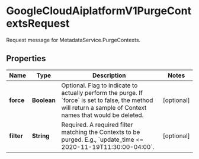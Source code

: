 

# GoogleCloudAiplatformV1PurgeContextsRequest

Request message for MetadataService.PurgeContexts.

## Properties

| Name | Type | Description | Notes |
|------------ | ------------- | ------------- | -------------|
|**force** | **Boolean** | Optional. Flag to indicate to actually perform the purge. If &#x60;force&#x60; is set to false, the method will return a sample of Context names that would be deleted. |  [optional] |
|**filter** | **String** | Required. A required filter matching the Contexts to be purged. E.g., &#x60;update_time &lt;&#x3D; 2020-11-19T11:30:00-04:00&#x60;. |  [optional] |




